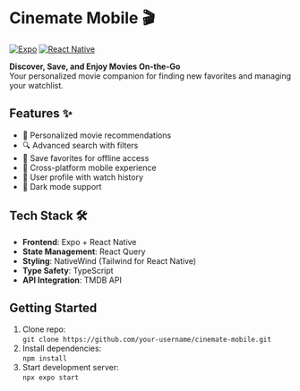# Cinemate Mobile 🎬

[![Expo](https://img.shields.io/badge/expo-1C1E24?style=for-the-badge&logo=expo&logoColor=#D04A37)](https://expo.io)
[![React Native](https://img.shields.io/badge/react_native-%2320232a.svg?style=for-the-badge&logo=react&logoColor=%2361DAFB)](https://reactnative.dev)

**Discover, Save, and Enjoy Movies On-the-Go**  
Your personalized movie companion for finding new favorites and managing your watchlist.

## Features ✨
- 🎥 Personalized movie recommendations
- 🔍 Advanced search with filters
- 💾 Save favorites for offline access
- 📱 Cross-platform mobile experience
- 👤 User profile with watch history
- 🌙 Dark mode support

## Tech Stack 🛠️
- **Frontend**: Expo + React Native
- **State Management**: React Query
- **Styling**: NativeWind (Tailwind for React Native)
- **Type Safety**: TypeScript
- **API Integration**: TMDB API

## Getting Started
1. Clone repo:  
`git clone https://github.com/your-username/cinemate-mobile.git`
2. Install dependencies:  
`npm install`
3. Start development server:  
`npx expo start`
